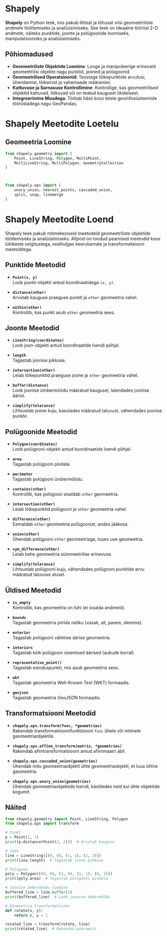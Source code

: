 # Shapely

**Shapely** on Python teek, mis pakub lihtsat ja tõhusat viisi geomeetriliste andmete töötlemiseks ja analüüsimiseks. See teek on ideaalne tööriist 2-D andmete, näiteks punktide, joonte ja polügoonide loomiseks, manipulatsiooniks ja analüüsimiseks.

## Põhiomadused

- **Geomeetriliste Objektide Loomine**: Looge ja manipuleerige erinevaid geomeetrilisi objekte nagu punktid, jooned ja polügoonid.
- **Geomeetrilised Operatsioonid**: Teostage lõikepunktide arvutusi, ühendamist, lõikamist ja vahemaade määramist.
- **Kattuvuse ja Sarnasuse Kontrollimine**: Kontrollige, kas geomeetrilised objektid kattuvad, lõikuvad või on teatud kaugusel üksteisest.
- **Integreerimine Muudega**: Töötab hästi koos teiste geoinfosüsteemide tööriistadega nagu GeoPandas.





# Shapely Meetodite Loetelu

## Geomeetria Loomine

```python
from shapely.geometry import (
    Point, LineString, Polygon, MultiPoint,
    MultiLineString, MultiPolygon, GeometryCollection
)



from shapely.ops import (
    unary_union, nearest_points, cascaded_union,
    split, snap, linemerge
)

```





# Shapely Meetodite Loend

Shapely teek pakub mitmekesiseid meetodeid geomeetriliste objektide töötlemiseks ja analüüsimiseks. Allpool on toodud peamised meetodid koos lühikeste selgitustega, sealhulgas keerukamate ja transformatsiooni meetoditega.

## **Punktide Meetodid**

- **`Point(x, y)`**  
  Loob punkt-objekti antud koordinaatidega `(x, y)`.

- **`distance(other)`**  
  Arvutab kauguse praeguse punkti ja `other` geomeetria vahel.

- **`within(other)`**  
  Kontrollib, kas punkt asub `other` geomeetria sees.

## **Joonte Meetodid**

- **`LineString(coordinates)`**  
  Loob joon-objekti antud koordinaatide loendi põhjal.

- **`length`**  
  Tagastab joonise pikkuse.

- **`intersection(other)`**  
  Leiab lõikepunktid praeguse joone ja `other` geomeetria vahel.

- **`buffer(distance)`**  
  Loob joonise ümbermõõdu määratud kaugusel, laiendades joonise äärist.

- **`simplify(tolerance)`**  
  Lihtsustab joone kuju, kasutades määratud taluvust, vähendades joonise punkte.

## **Polügoonide Meetodid**

- **`Polygon(coordinates)`**  
  Loob polügooni-objekti antud koordinaatide loendi põhjal.

- **`area`**  
  Tagastab polügooni pindala.

- **`perimeter`**  
  Tagastab polügooni ümbermõõdu.

- **`contains(other)`**  
  Kontrollib, kas polügoon sisaldab `other` geomeetria.

- **`intersection(other)`**  
  Leiab lõikepunktid polügooni ja `other` geomeetria vahel.

- **`difference(other)`**  
  Eemaldab `other` geomeetria polügoonist, andes jääkosa.

- **`union(other)`**  
  Ühendab polügooni `other` geomeetriaga, luues uue geomeetria.

- **`sym_difference(other)`**  
  Leiab kahe geomeetria sümmeetrilise erinevuse.

- **`simplify(tolerance)`**  
  Lihtsustab polügooni kuju, vähendades polügooni punktide arvu määratud taluvuse alusel.

## **Üldised Meetodid**

- **`is_empty`**  
  Kontrollib, kas geomeetria on tühi (ei sisalda andmeid).

- **`bounds`**  
  Tagastab geomeetria piiride neliku (vasak, all, parem, ülemine).

- **`exterior`**  
  Tagastab polügooni välimise äärise geomeetria.

- **`interiors`**  
  Tagastab kõik polügooni sisemised äärised (aukude korral).

- **`representative_point()`**  
  Tagastab esinduspunkti, mis asub geomeetria sees.

- **`wkt`**  
  Tagastab geomeetria Well-Known Text (WKT) formaadis.

- **`geojson`**  
  Tagastab geomeetria GeoJSON formaadis.

## **Transformatsiooni Meetodid**

- **`shapely.ops.transform(func, *geometries)`**  
  Rakendab transformatsioonifunktsiooni `func` ühele või mitmele geomeetriaobjektile.

- **`shapely.ops.affine_transform(matrix, *geometries)`**  
  Rakendab afiintransformatsiooni antud afiinimaatri abil.

- **`shapely.ops.cascaded_union(geometries)`**  
  Ühendab mitu geomeetriaobjekti ühte geomeetriaobjekti, et luua ühtne geomeetria.

- **`shapely.ops.unary_union(geometries)`**  
  Ühendab geomeetriaobjektide loendi, käsitledes neid kui ühte objektide kogumit.

## **Näited**

```python
from shapely.geometry import Point, LineString, Polygon
from shapely.ops import transform

# Punkt
p = Point(1, 1)
print(p.distance(Point(2, 2)))  # Arvutab kauguse

# Joon
line = LineString([(0, 0), (1, 1), (2, 2)])
print(line.length)  # Tagastab joone pikkuse

# Polügoon
poly = Polygon([(0, 0), (1, 0), (1, 1), (0, 1)])
print(poly.area)  # Tagastab polügooni pindala

# Joonise ümbermõõdu loomine
buffered_line = line.buffer(1)
print(buffered_line)  # Loob joonise ümbermõõdu

# Geomeetria transformatsioon
def rotate(x, y):
    return x, y + 1

rotated_line = transform(rotate, line)
print(rotated_line)  # Rakendab pööramist
